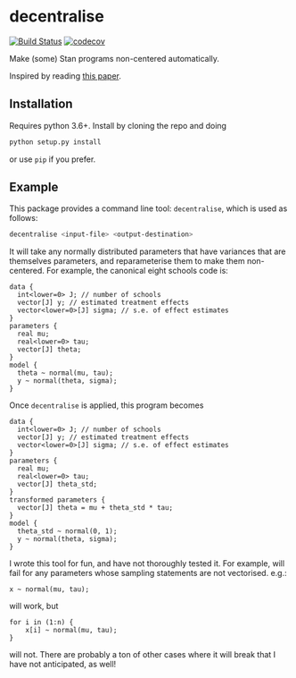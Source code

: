 # decentralise
[![Build Status](https://travis-ci.org/anguswilliams91/decentralise.svg?branch=master)](https://travis-ci.org/anguswilliams91/decentralise)
[![codecov](https://codecov.io/gh/anguswilliams91/decentralise/branch/master/graph/badge.svg)](https://codecov.io/gh/anguswilliams91/decentralise)



Make (some) Stan programs non-centered automatically.

Inspired by reading [this paper](https://arxiv.org/abs/1906.03028).

## Installation

Requires python 3.6+.
Install by cloning the repo and doing

```bash
python setup.py install
```

or use `pip` if you prefer.

## Example

This package provides a command line tool: `decentralise`, which is used as follows:

```bash
decentralise <input-file> <output-destination>
```

It will take any normally distributed parameters that have variances that are themselves parameters, and reparameterise them to make them non-centered.
For example, the canonical eight schools code is:

```
data {
  int<lower=0> J; // number of schools
  vector[J] y; // estimated treatment effects
  vector<lower=0>[J] sigma; // s.e. of effect estimates
}
parameters {
  real mu;
  real<lower=0> tau;
  vector[J] theta;
}
model {
  theta ~ normal(mu, tau);
  y ~ normal(theta, sigma);
}
```

Once `decentralise` is applied, this program becomes

```
data {
  int<lower=0> J; // number of schools
  vector[J] y; // estimated treatment effects
  vector<lower=0>[J] sigma; // s.e. of effect estimates
}
parameters {
  real mu;
  real<lower=0> tau;
  vector[J] theta_std;
}
transformed parameters {
  vector[J] theta = mu + theta_std * tau;
}
model {
  theta_std ~ normal(0, 1);
  y ~ normal(theta, sigma);
}
```

I wrote this tool for fun, and have not thoroughly tested it.
For example, will fail for any parameters whose sampling statements are not vectorised.
e.g.:
```
x ~ normal(mu, tau);
```
will work, but 
```
for i in (1:n) {
    x[i] ~ normal(mu, tau);
}
```
will not.
There are probably a ton of other cases where it will break that I have not anticipated, as well!